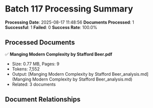 # Batch 117 Processing Summary

**Processing Date**: 2025-08-17 11:48:56
**Documents Processed**: 1
**Successful**: 1
**Failed**: 0
**Success Rate**: 100.0%

## Processed Documents

✅ **Manging Modern Complexity by Stafford Beer.pdf**
   - Size: 0.77 MB, Pages: 9
   - Tokens: 7,552
   - Output: [Manging Modern Complexity by Stafford Beer_analysis.md](Manging Modern Complexity by Stafford Beer_analysis.md)
   - Related: 3 documents

## Document Relationships
